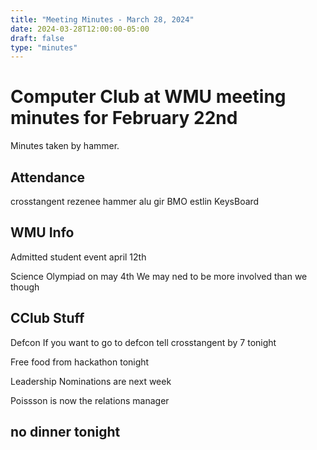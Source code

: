 ```yaml
---
title: "Meeting Minutes - March 28, 2024"
date: 2024-03-28T12:00:00-05:00
draft: false
type: "minutes"
---
```


# Computer Club at WMU meeting minutes for February 22nd
Minutes taken by hammer. 

## Attendance
crosstangent
rezenee
hammer
alu
gir
BMO
estlin
KeysBoard 



## WMU Info
Admitted student event april 12th

Science Olympiad on may 4th
	We may ned to be more involved than we though 
    
## CClub Stuff
Defcon
	If you want to go to defcon tell crosstangent by 7 tonight 

Free food from hackathon tonight

Leadership
	Nominations are next week

Poissson is now the relations manager

## no dinner tonight


